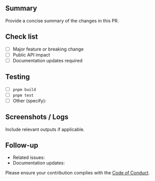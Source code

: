 ## Summary

Provide a concise summary of the changes in this PR.

## Check list
- [ ] Major feature or breaking change
- [ ] Public API impact
- [ ] Documentation updates required

## Testing
- [ ] `pnpm build`
- [ ] `pnpm test`
- [ ] Other (specify):

## Screenshots / Logs

Include relevant outputs if applicable.

## Follow-up
- Related issues:
- Documentation updates:

Please ensure your contribution complies with the [Code of Conduct](../CODE_OF_CONDUCT.md).
